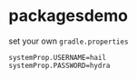 # packagesdemo

set your own `gradle.properties`
```
systemProp.USERNAME=hail
systemProp.PASSWORD=hydra
```

